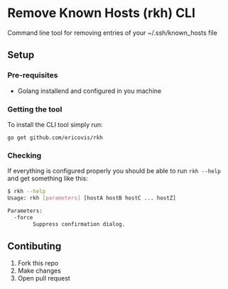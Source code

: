 # Remove Known Hosts (rkh) CLI
Command line tool for removing entries of your ~/.ssh/known_hosts file


## Setup

### Pre-requisites

- Golang installend and configured in you machine

### Getting the tool

To install the CLI tool simply run:

```
go get github.com/ericovis/rkh
```

### Checking

If everything is configured properly you should be able to run `rkh --help` and get something like this:

```bash
$ rkh --help
Usage: rkh [parameters] [hostA hostB hostC ... hostZ]

Parameters:
  -force
        Suppress confirmation dialog.

```


## Contibuting

1. Fork this repo
2. Make changes
3. Open pull request
